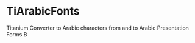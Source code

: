 TiArabicFonts
=============

Titanium Converter to Arabic characters from and to Arabic Presentation Forms B 






